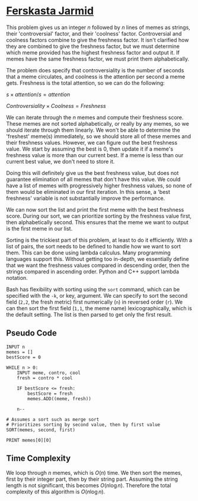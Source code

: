 # [Ferskasta Jarmid](https://open.kattis.com/problems/ferskastajarmid)

This problem gives us an integer $n$ followed by $n$ lines of memes as strings, their 'controversial' factor, and their 'coolness' factor. Controversial and coolness factors combine to give the freshness factor. It isn't clarified how they are combined to give the freshness factor, but we must determine which meme provided has the highest freshness factor and output it. If memes have the same freshness factor, we must print them alphabetically.

The problem does specify that controversiality is the number of seconds that a meme circulates, and coolness is the attention per second a meme gets. Freshness is the total attention, so we can do the following:

$s \times attention/s = attention$

$Controversiality \times Coolness = Freshness$

We can iterate through the $n$ memes and compute their freshness score. These memes are not sorted alphabetically, or really by any memes, so we should iterate through them linearly. We won't be able to determine the 'freshest' meme(s) immediately, so we should store all of these memes and their freshness values. However, we can figure out the best freshness value. We start by assuming the best is $0$, then update it if a meme's freshness value is more than our current best. If a meme is less than our current best value, we don't need to store it.

Doing this will definitely give us the best freshness value, but does not guarantee elimination of all memes that don't have this value. We could have a list of memes with progressively higher freshness values, so none of them would be eliminated in our first iteration. In this sense, a 'best freshness' variable is not substantially improve the performance.

We can now sort the list and print the first meme with the best freshness score. During our sort, we can prioritize sorting by the freshness value first, then alphabetically second. This ensures that the meme we want to output is the first meme in our list.

Sorting is the trickiest part of this problem, at least to do it efficiently. With a list of pairs, the sort needs to be defined to handle how we want to sort them. This can be done using lambda calculus. Many programming languages support this. Without getting too in-depth, we essentially define that we want the freshness values compared in descending order, then the strings compared in ascending order. Python and C++ support lambda notation.

Bash has flexibility with sorting using the `sort` command, which can be specified with the `-k`, or key, argument. We can specify to sort the second field (`2,2`, the fresh metric) first numerically (`n`) in reversed order (`r`). We can then sort the first field (`1,1`, the meme name) lexicographically, which is the default setting. The list is then parsed to get only the first result.

## Pseudo Code
```
INPUT n
memes = []
bestScore = 0

WHILE n > 0:
    INPUT meme, contro, cool
    fresh = contro * cool

    IF bestScore <= fresh:
        bestScore = fresh
        memes.ADD((meme, fresh))

    n--

# Assumes a sort such as merge sort
# Prioritizes sorting by second value, then by first value
SORT(memes, second, first)

PRINT memes[0][0]
```

## Time Complexity
We loop through $n$ memes, which is $O(n)$ time. We then sort the memes, first by their integer part, then by their string part. Assuming the string length is not significant, this becomes $O(n \log n)$. Therefore the total complexity of this algorithm is $O(n \log n)$.